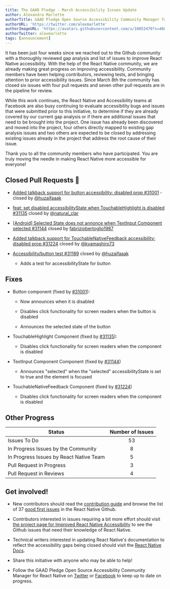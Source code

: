 ```yaml
---
title: The GAAD Pledge - March Accessibility Issues Update
author: Alexandra Marlette
authorTitle: GAAD Pledge Open Source Accessibility Community Manager for React Native
authorURL: 'https://twitter.com/alexmarlette'
authorImageURL: 'https://avatars.githubusercontent.com/u/10052470?s=460&u=7f2304cb929d1de703856717af86324c66728f3a&v=4'
authorTwitter: alexmarlette
tags: [announcement]
---
```


It has been just four weeks since we reached out to the Github community with a thoroughly reviewed gap analysis and list of issues to improve React Native accessibility. With the help of the React Native community, we are already making great progress on improving accessibility. Community members have been helping contributors, reviewing tests, and bringing attention to prior accessibility issues. Since March 8th the community has closed six issues with four pull requests and seven other pull requests are in the pipeline for review.

While this work continues, the React Native and Accessibility teams at Facebook are also busy continuing to evaluate accessibility bugs and issues that were submitted prior to this initiative, to determine if they are already covered by our current gap analysis or if there are additional issues that need to be brought into the project. One issue has already been discovered and moved into the project, four others directly mapped to existing gap analysis issues and two others are expected to be closed by addressing existing issues already in the project that address the root cause of their issue.

Thank you to all the community members who have participated. You are truly moving the needle in making React Native more accessible for everyone!

<!--truncate-->

## Closed Pull Requests 🎉

- [Added talkback support for button accessibility: disabled prop #31001](https://github.com/facebook/react-native/pull/31001) - closed by [@huzaifaaak ](https://twitter.com/huzaifaaak)

- [feat: set disabled accessibilityState when TouchableHighlight is disabled #31135](https://github.com/facebook/react-native/pull/31135) closed by [@natural_clar](https://twitter.com/natural_clar)

- [[Android] Selected State does not annonce when TextInput Component selected #31144](https://github.com/facebook/react-native/pull/31144) closed by [fabriziobertoglio1987](http://fabriziobertoglio1987)

- [Added talkback support for TouchableNativeFeedback accessibility: disabled prop #31224](https://github.com/facebook/react-native/pull/31224) closed by [@kyamashiro73](https://twitter.com/kyamashiro73)

- [Accessibility/button test #31189](https://github.com/facebook/react-native/pull/31189) closed by [@huzaifaaak ](https://twitter.com/huzaifaaak)

  - Adds a test for accessibilityState for button

## Fixes

- Button component (fixed by [#31001](https://github.com/facebook/react-native/pull/31001)):

  - Now announces when it is disabled

  - Disables click functionality for screen readers when the button is disabled

  - Announces the selected state of the button

- TouchableHighlight Component (fixed by [#31135](https://github.com/facebook/react-native/pull/31135)):

  - Disables click functionality for screen readers when the component is disabled

- TextInput Component Component (fixed by [#31144](https://github.com/facebook/react-native/pull/31144))

  - Announces "selected" when the "selected" accessibilityState is set to true and the element is focused

- TouchableNativeFeedback Component (fixed by [#31224](https://github.com/facebook/react-native/pull/31224))

  - Disables click functionality for screen readers when the component is disabled

## Other Progress

| Status                                  | Number of Issues |
| --------------------------------------- | :--------------: |
| Issues To Do                            |        53        |
| In Progress Issues by the Community     |        8         |
| In Progress Issues by React Native Team |        5         |
| Pull Request in Progress                |        3         |
| Pull Request in Reviews                 |        4         |

## Get involved!

- New contributors should read the [contribution guide](https://github.com/facebook/react-native/blob/master/CONTRIBUTING.md) and browse the list of 37 [good first issues](https://github.com/facebook/react-native/issues?q=is%3Aopen+is%3Aissue+label%3A%22Good+first+issue%22+label%3AAccessibility) in the React Native Github.

- Contributors interested in issues requiring a bit more effort should visit [the project page for Improved React Native Accessibility](https://github.com/facebook/react-native/projects/15) to see the Github issues that need their knowledge of React Native.

- Technical writers interested in updating React Native's documentation to reflect the accessibility gaps being closed should visit the [React Native Docs](https://github.com/facebook/react-native-website#-overview).

- Share this initiative with anyone who may be able to help!

- Follow the GAAD Pledge Open Source Accessibility Community Manager for React Native on [Twitter](https://twitter.com/alexmarlette) or [Facebook](https://www.facebook.com/React-Native-Open-Source-Accessibility-Community-Manager-102732258549941) to keep up to date on progress.
